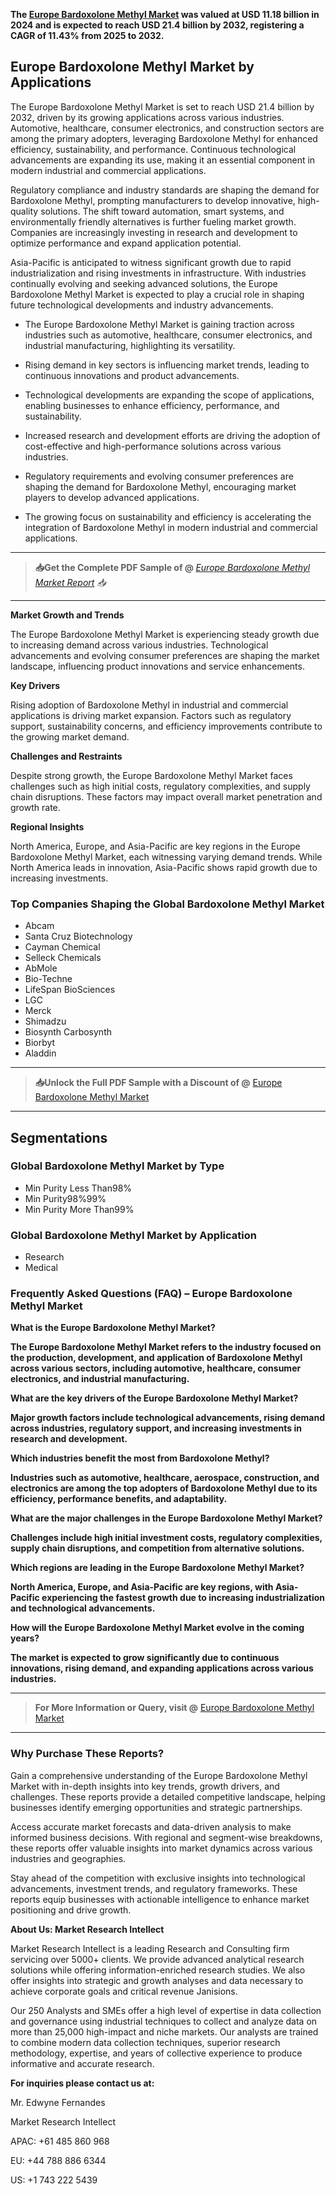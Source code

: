 <p><strong>The <a href="https://www.marketresearchintellect.com/download-sample/?rid=935860&amp;utm_source=Pulse-April-Europe&amp;utm_medium=852">Europe Bardoxolone Methyl Market</a> was valued at USD 11.18 billion in 2024 and is expected to reach USD 21.4 billion by 2032, registering a CAGR of 11.43% from 2025 to 2032.</strong></p><h2>Europe Bardoxolone Methyl Market by Applications&nbsp;</h2><p><p>The Europe Bardoxolone Methyl Market is set to reach USD 21.4 billion by 2032, driven by its growing applications across various industries. Automotive, healthcare, consumer electronics, and construction sectors are among the primary adopters, leveraging Bardoxolone Methyl for enhanced efficiency, sustainability, and performance. Continuous technological advancements are expanding its use, making it an essential component in modern industrial and commercial applications.</p><p>Regulatory compliance and industry standards are shaping the demand for Bardoxolone Methyl, prompting manufacturers to develop innovative, high-quality solutions. The shift toward automation, smart systems, and environmentally friendly alternatives is further fueling market growth. Companies are increasingly investing in research and development to optimize performance and expand application potential.</p><p>Asia-Pacific is anticipated to witness significant growth due to rapid industrialization and rising investments in infrastructure. With industries continually evolving and seeking advanced solutions, the Europe Bardoxolone Methyl Market is expected to play a crucial role in shaping future technological developments and industry advancements.</p></p><ul><li><p>The Europe Bardoxolone Methyl Market is gaining traction across industries such as automotive, healthcare, consumer electronics, and industrial manufacturing, highlighting its versatility.</p></li><li><p>Rising demand in key sectors is influencing market trends, leading to continuous innovations and product advancements.</p></li><li><p>Technological developments are expanding the scope of applications, enabling businesses to enhance efficiency, performance, and sustainability.</p></li><li><p>Increased research and development efforts are driving the adoption of cost-effective and high-performance solutions across various industries.</p></li><li><p>Regulatory requirements and evolving consumer preferences are shaping the demand for Bardoxolone Methyl, encouraging market players to develop advanced applications.</p></li><li><p>The growing focus on sustainability and efficiency is accelerating the integration of Bardoxolone Methyl in modern industrial and commercial applications.</p></li></ul><hr /><blockquote><p><strong><span class="font-[700]">📥Get the Complete PDF Sample of @ </span></strong><em><span class="font-[700]"><a href="https://www.marketresearchintellect.com/download-sample/?rid=935860&amp;utm_source=Pulse-April-Europe&amp;utm_medium=852" target="_blank" data-tracking-control-name="article-ssr-frontend-pulse_little-text-block" data-tracking-will-navigate="" data-test-link="">Europe Bardoxolone Methyl Market Report</a>&nbsp;📥</span></em></p></blockquote><hr /><p class="" data-start="77" data-end="360"><strong data-start="77" data-end="105">Market Growth and Trends</strong></p><p class="" data-start="77" data-end="360">The Europe Bardoxolone Methyl Market is experiencing steady growth due to increasing demand across various industries. Technological advancements and evolving consumer preferences are shaping the market landscape, influencing product innovations and service enhancements.</p><p class="" data-start="362" data-end="606"><strong data-start="362" data-end="377">Key Drivers</strong></p><p class="" data-start="362" data-end="606">Rising adoption of Bardoxolone Methyl in industrial and commercial applications is driving market expansion. Factors such as regulatory support, sustainability concerns, and efficiency improvements contribute to the growing market demand.</p><p class="" data-start="608" data-end="849"><strong data-start="608" data-end="637">Challenges and Restraints</strong></p><p class="" data-start="608" data-end="849">Despite strong growth, the Europe Bardoxolone Methyl Market faces challenges such as high initial costs, regulatory complexities, and supply chain disruptions. These factors may impact overall market penetration and growth rate.</p><p class="" data-start="851" data-end="1095"><strong data-start="851" data-end="872">Regional Insights</strong></p><p class="" data-start="851" data-end="1095">North America, Europe, and Asia-Pacific are key regions in the Europe Bardoxolone Methyl Market, each witnessing varying demand trends. While North America leads in innovation, Asia-Pacific shows rapid growth due to increasing investments.</p><p><h3>Top Companies Shaping the Global Bardoxolone Methyl Market </h3><ul><li>Abcam</li><li>Santa Cruz Biotechnology</li><li>Cayman Chemical</li><li>Selleck Chemicals</li><li>AbMole</li><li>Bio-Techne</li><li>LifeSpan BioSciences</li><li>LGC</li><li>Merck</li><li>Shimadzu</li><li>Biosynth Carbosynth</li><li>Biorbyt</li><li>Aladdin</li></ul></p><hr /><blockquote><p><strong>📥Unlock the Full PDF Sample with a Discount of @</strong> <a href="https://www.marketresearchintellect.com/ask-for-discount/?rid=935860&amp;utm_source=Pulse-April-Europe&amp;utm_medium=852">Europe Bardoxolone Methyl Market</a></p></blockquote><hr /><p><h2>Segmentations</h2><h3>Global Bardoxolone Methyl Market by Type</h3><ul><li>Min Purity Less Than98%</li><li>Min Purity98%99%</li><li>Min Purity More Than99%</li></ul><h3>Global Bardoxolone Methyl Market by Application</h3><ul><li>Research</li><li>Medical</li></ul></p><h3><strong>Frequently Asked Questions (FAQ) &ndash; Europe Bardoxolone Methyl Market</strong></h3><p><strong>What is the Europe Bardoxolone Methyl Market?</strong></p><p><strong>The Europe Bardoxolone Methyl Market refers to the industry focused on the production, development, and application of Bardoxolone Methyl across various sectors, including automotive, healthcare, consumer electronics, and industrial manufacturing.</strong></p><p><strong>What are the key drivers of the Europe Bardoxolone Methyl Market?</strong></p><p><strong>Major growth factors include technological advancements, rising demand across industries, regulatory support, and increasing investments in research and development.</strong></p><p><strong>Which industries benefit the most from Bardoxolone Methyl?</strong></p><p><strong>Industries such as automotive, healthcare, aerospace, construction, and electronics are among the top adopters of Bardoxolone Methyl due to its efficiency, performance benefits, and adaptability.</strong></p><p><strong>What are the major challenges in the Europe Bardoxolone Methyl Market?</strong></p><p><strong>Challenges include high initial investment costs, regulatory complexities, supply chain disruptions, and competition from alternative solutions.</strong></p><p><strong>Which regions are leading in the Europe Bardoxolone Methyl Market?</strong></p><p><strong>North America, Europe, and Asia-Pacific are key regions, with Asia-Pacific experiencing the fastest growth due to increasing industrialization and technological advancements.</strong></p><p><strong>How will the Europe Bardoxolone Methyl Market evolve in the coming years?</strong></p><p><strong>The market is expected to grow significantly due to continuous innovations, rising demand, and expanding applications across various industries.</strong></p><hr /><blockquote><p><span class="font-[700]"><strong>For More Information or Query, visit&nbsp;@</strong>&nbsp;</span><span class="font-[700]"><a href="https://www.marketresearchintellect.com/product/global-bardoxolone-methyl-market/?utm_source=Linkedin&utm_medium=852" target="_blank" data-tracking-control-name="article-ssr-frontend-pulse_little-text-block" data-tracking-will-navigate="" data-test-link="">Europe Bardoxolone Methyl Market</a></span></p></blockquote><hr /><h3><strong data-start="0" data-end="31">Why Purchase These Reports?</strong></h3><p class="" data-start="35" data-end="297">Gain a comprehensive understanding of the Europe Bardoxolone Methyl Market with in-depth insights into key trends, growth drivers, and challenges. These reports provide a detailed competitive landscape, helping businesses identify emerging opportunities and strategic partnerships.</p><p class="" data-start="299" data-end="540">Access accurate market forecasts and data-driven analysis to make informed business decisions. With regional and segment-wise breakdowns, these reports offer valuable insights into market dynamics across various industries and geographies.</p><p class="" data-start="542" data-end="784">Stay ahead of the competition with exclusive insights into technological advancements, investment trends, and regulatory frameworks. These reports equip businesses with actionable intelligence to enhance market positioning and drive growth.</p><p><strong><span class="font-[700]">About Us: Market Research Intellect</span></strong></p><p><span class="">Market Research Intellect is a leading Research and Consulting firm servicing over 5000+ clients. We provide advanced analytical research solutions while offering information-enriched research studies.&nbsp;</span>We also offer insights into strategic and growth analyses and data necessary to achieve corporate goals and critical revenue Janisions.</p><p><span class="">Our 250 Analysts and SMEs offer a high level of expertise in data collection and governance using industrial techniques to collect and analyze data on more than 25,000 high-impact and niche markets. Our analysts are trained to combine modern data collection techniques, superior research methodology, expertise, and years of collective experience to produce informative and accurate research.</span></p><p><strong>For inquiries please contact us at:</strong></p><p>Mr. Edwyne Fernandes</p><p>Market Research Intellect</p><p>APAC: +61 485 860 968</p><p>EU: +44 788 886 6344</p><p>US: +1 743 222 5439</p>